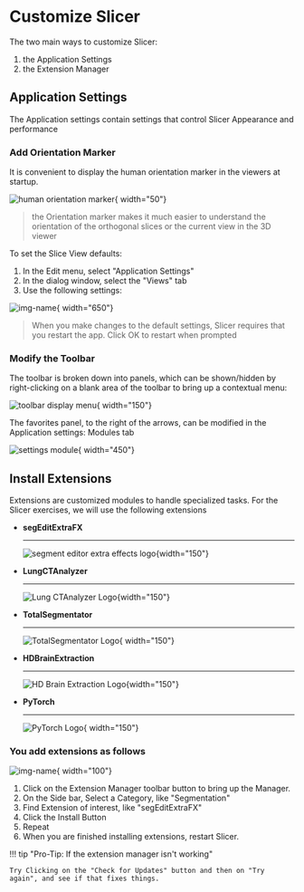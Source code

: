 # Customize Slicer

The two main ways to customize Slicer:

1. the Application Settings
2. the Extension Manager

## Application Settings

The Application settings contain settings that control Slicer Appearance and performance

### Add Orientation Marker

It is convenient to display the human orientation marker in the viewers at startup.

![human orientation marker](images/human_orientation_marker.png){ width="50"}

>the Orientation marker makes it much easier to understand the orientation of the orthogonal slices or the current view in the 3D viewer

To set the Slice View defaults:

1. In the Edit menu, select "Application Settings"
2. In the dialog window, select the "Views" tab
3. Use the following settings:

![img-name](images/settings-views.png){ width="650"}

>When you make changes to the default settings, Slicer requires that you restart the app. Click OK to restart when prompted

### Modify the Toolbar

The toolbar is broken down into panels, which can be shown/hidden by right-clicking on a blank area of the toolbar to bring up a contextual menu:

![toolbar display menu](images/toolbar-display-menu.png){ width="150"}

The favorites panel, to the right of the arrows, can be modified in the Application settings: Modules tab

![settings module](images/settings-modules.png){ width="450"}

## Install Extensions

Extensions are customized modules to handle specialized tasks. For the Slicer exercises, we will use the following extensions

<div class="grid cards" markdown>

-   **segEditExtraFX**

    ---

    ![segment editor extra effects logo](images/extension-segEditExtraFX.png){width="150"}

-   **LungCTAnalyzer**

    ---

    ![Lung CTAnalyzer Logo](images/extension-LungCTAnalyzer.png){width="150"}

-   **TotalSegmentator**

    ---

    ![TotalSegmentator Logo](images/extension-TotalSegmentator.png){ width="150"}

-   **HDBrainExtraction**

    ---

    ![HD Brain Extraction Logo](images/extension-HDBrainExtraction.png){width="150"}

-   **PyTorch**

    ---

    ![PyTorch Logo](images/extension-PyTorch.png){ width="150"}

</div>

<!-- ![segment editor extra effects logo](images/extension-segEditExtraFX.png){width="300" .md-button } -->

### You add extensions as follows

![img-name](images/button-extension-manager.png){ width="100"}

1. Click on the Extension Manager toolbar button to bring up the Manager.
2. On the Side bar, Select a Category, like "Segmentation"
3. Find Extension of interest, like "segEditExtraFX"
4. Click the Install Button
5. Repeat
6. When you are finished installing extensions, restart Slicer.

!!! tip "Pro-Tip: If the extension manager isn't working"

    Try Clicking on the "Check for Updates" button and then on "Try again", and see if that fixes things.
